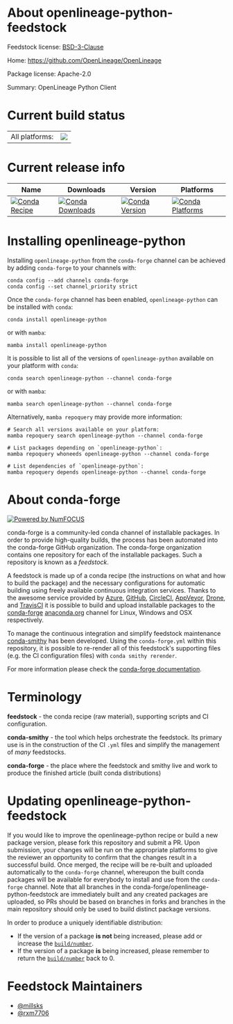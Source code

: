 About openlineage-python-feedstock
==================================

Feedstock license: [BSD-3-Clause](https://github.com/conda-forge/openlineage-python-feedstock/blob/main/LICENSE.txt)

Home: https://github.com/OpenLineage/OpenLineage

Package license: Apache-2.0

Summary: OpenLineage Python Client

Current build status
====================


<table><tr><td>All platforms:</td>
    <td>
      <a href="https://dev.azure.com/conda-forge/feedstock-builds/_build/latest?definitionId=19517&branchName=main">
        <img src="https://dev.azure.com/conda-forge/feedstock-builds/_apis/build/status/openlineage-python-feedstock?branchName=main">
      </a>
    </td>
  </tr>
</table>

Current release info
====================

| Name | Downloads | Version | Platforms |
| --- | --- | --- | --- |
| [![Conda Recipe](https://img.shields.io/badge/recipe-openlineage--python-green.svg)](https://anaconda.org/conda-forge/openlineage-python) | [![Conda Downloads](https://img.shields.io/conda/dn/conda-forge/openlineage-python.svg)](https://anaconda.org/conda-forge/openlineage-python) | [![Conda Version](https://img.shields.io/conda/vn/conda-forge/openlineage-python.svg)](https://anaconda.org/conda-forge/openlineage-python) | [![Conda Platforms](https://img.shields.io/conda/pn/conda-forge/openlineage-python.svg)](https://anaconda.org/conda-forge/openlineage-python) |

Installing openlineage-python
=============================

Installing `openlineage-python` from the `conda-forge` channel can be achieved by adding `conda-forge` to your channels with:

```
conda config --add channels conda-forge
conda config --set channel_priority strict
```

Once the `conda-forge` channel has been enabled, `openlineage-python` can be installed with `conda`:

```
conda install openlineage-python
```

or with `mamba`:

```
mamba install openlineage-python
```

It is possible to list all of the versions of `openlineage-python` available on your platform with `conda`:

```
conda search openlineage-python --channel conda-forge
```

or with `mamba`:

```
mamba search openlineage-python --channel conda-forge
```

Alternatively, `mamba repoquery` may provide more information:

```
# Search all versions available on your platform:
mamba repoquery search openlineage-python --channel conda-forge

# List packages depending on `openlineage-python`:
mamba repoquery whoneeds openlineage-python --channel conda-forge

# List dependencies of `openlineage-python`:
mamba repoquery depends openlineage-python --channel conda-forge
```


About conda-forge
=================

[![Powered by
NumFOCUS](https://img.shields.io/badge/powered%20by-NumFOCUS-orange.svg?style=flat&colorA=E1523D&colorB=007D8A)](https://numfocus.org)

conda-forge is a community-led conda channel of installable packages.
In order to provide high-quality builds, the process has been automated into the
conda-forge GitHub organization. The conda-forge organization contains one repository
for each of the installable packages. Such a repository is known as a *feedstock*.

A feedstock is made up of a conda recipe (the instructions on what and how to build
the package) and the necessary configurations for automatic building using freely
available continuous integration services. Thanks to the awesome service provided by
[Azure](https://azure.microsoft.com/en-us/services/devops/), [GitHub](https://github.com/),
[CircleCI](https://circleci.com/), [AppVeyor](https://www.appveyor.com/),
[Drone](https://cloud.drone.io/welcome), and [TravisCI](https://travis-ci.com/)
it is possible to build and upload installable packages to the
[conda-forge](https://anaconda.org/conda-forge) [anaconda.org](https://anaconda.org/)
channel for Linux, Windows and OSX respectively.

To manage the continuous integration and simplify feedstock maintenance
[conda-smithy](https://github.com/conda-forge/conda-smithy) has been developed.
Using the ``conda-forge.yml`` within this repository, it is possible to re-render all of
this feedstock's supporting files (e.g. the CI configuration files) with ``conda smithy rerender``.

For more information please check the [conda-forge documentation](https://conda-forge.org/docs/).

Terminology
===========

**feedstock** - the conda recipe (raw material), supporting scripts and CI configuration.

**conda-smithy** - the tool which helps orchestrate the feedstock.
                   Its primary use is in the construction of the CI ``.yml`` files
                   and simplify the management of *many* feedstocks.

**conda-forge** - the place where the feedstock and smithy live and work to
                  produce the finished article (built conda distributions)


Updating openlineage-python-feedstock
=====================================

If you would like to improve the openlineage-python recipe or build a new
package version, please fork this repository and submit a PR. Upon submission,
your changes will be run on the appropriate platforms to give the reviewer an
opportunity to confirm that the changes result in a successful build. Once
merged, the recipe will be re-built and uploaded automatically to the
`conda-forge` channel, whereupon the built conda packages will be available for
everybody to install and use from the `conda-forge` channel.
Note that all branches in the conda-forge/openlineage-python-feedstock are
immediately built and any created packages are uploaded, so PRs should be based
on branches in forks and branches in the main repository should only be used to
build distinct package versions.

In order to produce a uniquely identifiable distribution:
 * If the version of a package **is not** being increased, please add or increase
   the [``build/number``](https://docs.conda.io/projects/conda-build/en/latest/resources/define-metadata.html#build-number-and-string).
 * If the version of a package **is** being increased, please remember to return
   the [``build/number``](https://docs.conda.io/projects/conda-build/en/latest/resources/define-metadata.html#build-number-and-string)
   back to 0.

Feedstock Maintainers
=====================

* [@millsks](https://github.com/millsks/)
* [@rxm7706](https://github.com/rxm7706/)


<!-- dummy commit to enable rerendering -->

